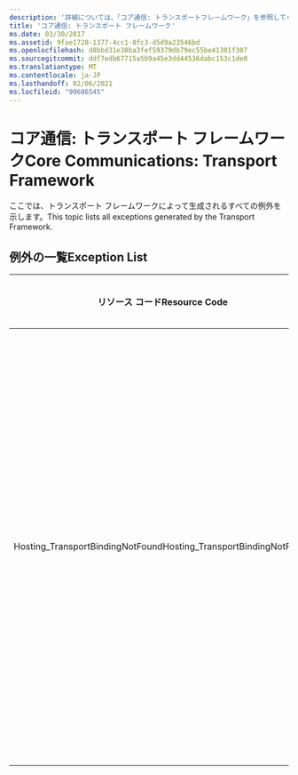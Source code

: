 ```yaml
---
description: '詳細については、「コア通信: トランスポートフレームワーク」を参照してください。'
title: 'コア通信: トランスポート フレームワーク'
ms.date: 03/30/2017
ms.assetid: 9fae1728-1377-4cc1-8fc3-d5d9a23546bd
ms.openlocfilehash: d8bbd31e38ba3fef59379db79ec55be41301f307
ms.sourcegitcommit: ddf7edb67715a5b9a45e3dd44536dabc153c1de0
ms.translationtype: MT
ms.contentlocale: ja-JP
ms.lasthandoff: 02/06/2021
ms.locfileid: "99686545"
---
```

# <a name="core-communications-transport-framework"></a><span data-ttu-id="a9687-103">コア通信: トランスポート フレームワーク</span><span class="sxs-lookup"><span data-stu-id="a9687-103">Core Communications: Transport Framework</span></span>

<span data-ttu-id="a9687-104">ここでは、トランスポート フレームワークによって生成されるすべての例外を示します。</span><span class="sxs-lookup"><span data-stu-id="a9687-104">This topic lists all exceptions generated by the Transport Framework.</span></span>  
  
## <a name="exception-list"></a><span data-ttu-id="a9687-105">例外の一覧</span><span class="sxs-lookup"><span data-stu-id="a9687-105">Exception List</span></span>  
  
|<span data-ttu-id="a9687-106">リソース コード</span><span class="sxs-lookup"><span data-stu-id="a9687-106">Resource Code</span></span>|<span data-ttu-id="a9687-107">リソースの文字列</span><span class="sxs-lookup"><span data-stu-id="a9687-107">Resource String</span></span>|  
|-------------------|---------------------|  
|<span data-ttu-id="a9687-108">Hosting_TransportBindingNotFound</span><span class="sxs-lookup"><span data-stu-id="a9687-108">Hosting_TransportBindingNotFound</span></span>|<span data-ttu-id="a9687-109">指定したアドレスに一致するプロトコル バインディングがありません。</span><span class="sxs-lookup"><span data-stu-id="a9687-109">No protocol binding matches the specified address.</span></span> <span data-ttu-id="a9687-110">プロトコル バインディングは、インターネット インフォメーション サービスまたは Windows プロセス アクティブ化サービスの構成でサイト レベルで構成されます。</span><span class="sxs-lookup"><span data-stu-id="a9687-110">Protocol bindings are configured at the site level in Internet Information Services or Windows Process Activation Services configuration.</span></span>|
